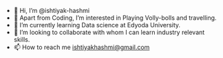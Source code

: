 - 👋 Hi, I’m @ishtiyak-hashmi
- 👀 Apart from Coding, I’m interested in Playing Volly-bolls and travelling.
- 🌱 I’m currently learning Data science at Edyoda University.
- 💞️ I’m looking to collaborate with whom I can learn industry relevant skills.
- 📫 How to reach me ishtiyakhashmi@gmail.com

<!---
ishtiyak-hashmi/ishtiyak-hashmi is a ✨ special ✨ repository because its `README.md` (this file) appears on your GitHub profile.
You can click the Preview link to take a look at your changes.
--->
